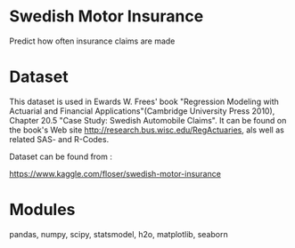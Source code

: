# Swedish Motor Insurance

Predict how often insurance claims are made

# Dataset

This dataset is used in Ewards W. Frees' book "Regression Modeling with Actuarial and Financial Applications"(Cambridge University Press 2010), Chapter 20.5 "Case Study: Swedish Automobile Claims". It can be found on the book's Web site http://research.bus.wisc.edu/RegActuaries, als well as related SAS- and R-Codes.

Dataset can be found from :

https://www.kaggle.com/floser/swedish-motor-insurance

# Modules

pandas, numpy, scipy, statsmodel, h2o, matplotlib, seaborn
